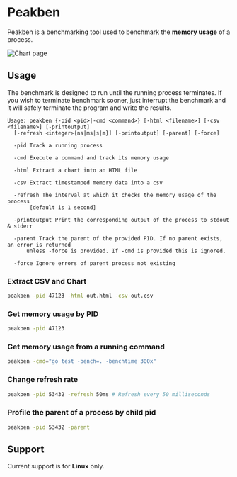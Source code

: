 # Peakben

Peakben is a benchmarking tool used to benchmark the **memory usage** of a process.

![Chart page](https://user-images.githubusercontent.com/9019120/134160444-e0db5160-14a5-460f-8d39-2737e246482d.png)

## Usage

The benchmark is designed to run until the running process terminates. If you wish to terminate benchmark sooner, just interrupt the benchmark and it will safely terminate the program and write the results.

```nosyntax
Usage: peakben {-pid <pid>|-cmd <command>} [-html <filename>] [-csv <filename>] [-printoutput]
  [-refresh <integer>{ns|ms|s|m}] [-printoutput] [-parent] [-force]

  -pid Track a running process

  -cmd Execute a command and track its memory usage

  -html Extract a chart into an HTML file

  -csv Extract timestamped memory data into a csv

  -refresh The interval at which it checks the memory usage of the process
       [default is 1 second]

  -printoutput Print the corresponding output of the process to stdout & stderr
  
  -parent Track the parent of the provided PID. If no parent exists, an error is returned
      unless -force is provided. If -cmd is provided this is ignored.
      
  -force Ignore errors of parent process not existing
```

### Extract CSV and Chart

```sh
peakben -pid 47123 -html out.html -csv out.csv
```

### Get memory usage by PID

```sh
peakben -pid 47123
```

### Get memory usage from a running command

```sh
peakben -cmd="go test -bench=. -benchtime 300x"
```

### Change refresh rate

```sh
peakben -pid 53432 -refresh 50ms # Refresh every 50 milliseconds
```

### Profile the parent of a process by child pid

```sh
peakben -pid 53432 -parent
```

## Support

Current support is for **Linux** only.
